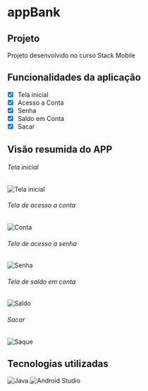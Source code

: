# appBank

<h2>Projeto</h2>
Projeto desenvolvido no curso Stack Mobile

<h2>Funcionalidades da aplicação</h2>

- [x] Tela inicial
- [x] Acesso a Conta
- [x] Senha
- [x] Saldo em Conta
- [x] Sacar

<h2>Visão resumida do APP</h2>
<h6>Tela inicial</h6>
<img alt="Tela inicial" src="https://imgur.com/i2LbTeI"/>
<h6>Tela de acesso a conta </h6>
<img alt="Conta" src="https://imgur.com/d6ccOXj"/>
<h6>Tela de acesso a senha </h6>
<img alt="Senha" src="https://imgur.com/tKiHlFC"/>
<h6>Tela de saldo em conta </h6>
<img alt="Saldo" src="https://imgur.com/SiXKFeD"/>
<h6>Sacar</h6>
<img alt="Saque" src="https://imgur.com/Y7aozDa"/>

<h2>Tecnologias utilizadas</h2>
<img alt="Java" src="https://img.shields.io/badge/java-%23ED8B00.svg?style=for-the-badge&logo=java&logoColor=white"/>
<img alt="Android Studio" src="https://img.shields.io/static/v1?label=Android%20Studio%20&message=IDE&color=green&style=for-the-badge&logo=Android"/>
